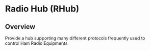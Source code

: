 # Radio Hub (RHub)

## Overview

Provide a hub supporting many different protocols frequently used to control Ham Radio Equipments